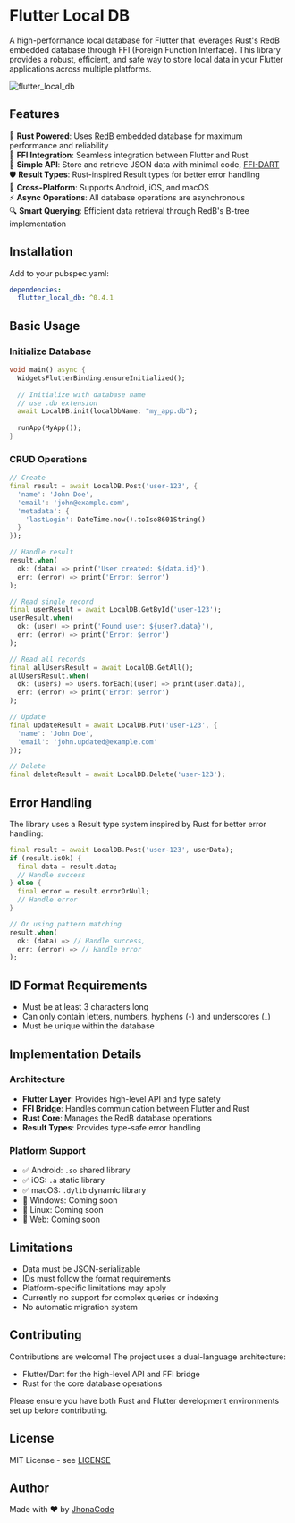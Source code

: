 # Flutter Local DB

A high-performance local database for Flutter that leverages Rust's RedB embedded database through FFI (Foreign Function Interface). This library provides a robust, efficient, and safe way to store local data in your Flutter applications across multiple platforms.

![flutter_local_db](https://github.com/user-attachments/assets/09c97008-cfc6-4588-b54c-5737ad00e9e4)

## Features

🦀 **Rust Powered**: Uses [RedB](https://docs.rs/redb/latest/redb) embedded database for maximum performance and reliability  
🔄 **FFI Integration**: Seamless integration between Flutter and Rust  
🎯 **Simple API**: Store and retrieve JSON data with minimal code, [FFI-DART](https://github.com/JhonaCodes/offline_first_core)  
🛡️ **Result Types**: Rust-inspired Result types for better error handling  
📱 **Cross-Platform**: Supports Android, iOS, and macOS  
⚡ **Async Operations**: All database operations are asynchronous  
🔍 **Smart Querying**: Efficient data retrieval through RedB's B-tree implementation

## Installation

Add to your pubspec.yaml:

```yaml
dependencies:
  flutter_local_db: ^0.4.1
```

## Basic Usage

### Initialize Database

```dart
void main() async {
  WidgetsFlutterBinding.ensureInitialized();
  
  // Initialize with database name
  // use .db extension
  await LocalDB.init(localDbName: "my_app.db");
  
  runApp(MyApp());
}
```

### CRUD Operations

```dart
// Create
final result = await LocalDB.Post('user-123', {
  'name': 'John Doe',
  'email': 'john@example.com',
  'metadata': {
    'lastLogin': DateTime.now().toIso8601String()
  }
});

// Handle result
result.when(
  ok: (data) => print('User created: ${data.id}'),
  err: (error) => print('Error: $error')
);

// Read single record
final userResult = await LocalDB.GetById('user-123');
userResult.when(
  ok: (user) => print('Found user: ${user?.data}'),
  err: (error) => print('Error: $error')
);

// Read all records
final allUsersResult = await LocalDB.GetAll();
allUsersResult.when(
  ok: (users) => users.forEach((user) => print(user.data)),
  err: (error) => print('Error: $error')
);

// Update
final updateResult = await LocalDB.Put('user-123', {
  'name': 'John Doe',
  'email': 'john.updated@example.com'
});

// Delete
final deleteResult = await LocalDB.Delete('user-123');
```

## Error Handling

The library uses a Result type system inspired by Rust for better error handling:

```dart
final result = await LocalDB.Post('user-123', userData);
if (result.isOk) {
  final data = result.data;
  // Handle success
} else {
  final error = result.errorOrNull;
  // Handle error
}

// Or using pattern matching
result.when(
  ok: (data) => // Handle success,
  err: (error) => // Handle error
);
```

## ID Format Requirements

- Must be at least 3 characters long
- Can only contain letters, numbers, hyphens (-) and underscores (_)
- Must be unique within the database

## Implementation Details

### Architecture

- **Flutter Layer**: Provides high-level API and type safety
- **FFI Bridge**: Handles communication between Flutter and Rust
- **Rust Core**: Manages the RedB database operations
- **Result Types**: Provides type-safe error handling

### Platform Support

- ✅ Android: `.so` shared library
- ✅ iOS: `.a` static library
- ✅ macOS: `.dylib` dynamic library
- 🚧 Windows: Coming soon
- 🚧 Linux: Coming soon
- 🚧 Web: Coming soon

## Limitations

- Data must be JSON-serializable
- IDs must follow the format requirements
- Platform-specific limitations may apply
- Currently no support for complex queries or indexing
- No automatic migration system

## Contributing

Contributions are welcome! The project uses a dual-language architecture:

- Flutter/Dart for the high-level API and FFI bridge
- Rust for the core database operations

Please ensure you have both Rust and Flutter development environments set up before contributing.

## License

MIT License - see [LICENSE](https://github.com/JhonaCodes/flutter_local_db/LICENSE)

## Author

Made with ❤️ by [JhonaCode](https://github.com/JhonaCodes)
